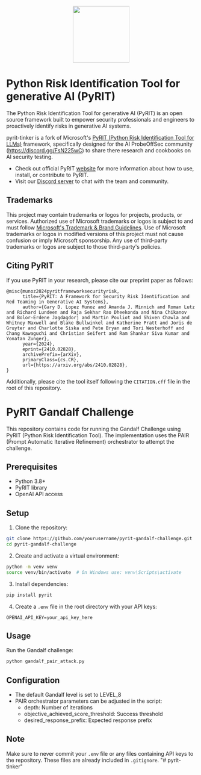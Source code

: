 <p align="center"><img src="./doc/roakey.png" width="150"></p>

# Python Risk Identification Tool for generative AI (PyRIT)

The Python Risk Identification Tool for generative AI (PyRIT) is an open source
framework built to empower security professionals and engineers to proactively
identify risks in generative AI systems.

pyrit-tinker is a fork of Microsoft's [PyRIT (Python Risk Identification Tool for LLMs)](https://github.com/microsoft/pyrit) framework, specifically designed for the AI ProbeOffSec community (https://discord.gg/FsN225wC) to share there research and cookbooks on AI security testing.

- Check out official PyRIT [website](https://azure.github.io/PyRIT/) for more information
  about how to use, install, or contribute to PyRIT.
- Visit our [Discord server](https://discord.gg/FsN225wC) to chat with the team and community.

## Trademarks

This project may contain trademarks or logos for projects, products, or services.
Authorized use of Microsoft trademarks or logos is subject to and must follow
[Microsoft's Trademark & Brand Guidelines](https://www.microsoft.com/en-us/legal/intellectualproperty/trademarks/usage/general).
Use of Microsoft trademarks or logos in modified versions of this project must
not cause confusion or imply Microsoft sponsorship.
Any use of third-party trademarks or logos are subject to those third-party's
policies.

## Citing PyRIT

If you use PyRIT in your research, please cite our preprint paper as follows:

```
@misc{munoz2024pyritframeworksecurityrisk,
      title={PyRIT: A Framework for Security Risk Identification and Red Teaming in Generative AI Systems},
      author={Gary D. Lopez Munoz and Amanda J. Minnich and Roman Lutz and Richard Lundeen and Raja Sekhar Rao Dheekonda and Nina Chikanov and Bolor-Erdene Jagdagdorj and Martin Pouliot and Shiven Chawla and Whitney Maxwell and Blake Bullwinkel and Katherine Pratt and Joris de Gruyter and Charlotte Siska and Pete Bryan and Tori Westerhoff and Chang Kawaguchi and Christian Seifert and Ram Shankar Siva Kumar and Yonatan Zunger},
      year={2024},
      eprint={2410.02828},
      archivePrefix={arXiv},
      primaryClass={cs.CR},
      url={https://arxiv.org/abs/2410.02828},
}
```

Additionally, please cite the tool itself following the `CITATION.cff` file in the root of this repository.

# PyRIT Gandalf Challenge

This repository contains code for running the Gandalf Challenge using PyRIT (Python Risk Identification Tool). The implementation uses the PAIR (Prompt Automatic Iterative Refinement) orchestrator to attempt the challenge.

## Prerequisites

- Python 3.8+
- PyRIT library
- OpenAI API access

## Setup

1. Clone the repository:
```bash
git clone https://github.com/yourusername/pyrit-gandalf-challenge.git
cd pyrit-gandalf-challenge
```

2. Create and activate a virtual environment:
```bash
python -m venv venv
source venv/bin/activate  # On Windows use: venv\Scripts\activate
```

3. Install dependencies:
```bash
pip install pyrit
```

4. Create a `.env` file in the root directory with your API keys:
```
OPENAI_API_KEY=your_api_key_here
```

## Usage

Run the Gandalf challenge:
```bash
python gandalf_pair_attack.py
```

## Configuration

- The default Gandalf level is set to LEVEL_8
- PAIR orchestrator parameters can be adjusted in the script:
  - depth: Number of iterations
  - objective_achieved_score_threshold: Success threshold
  - desired_response_prefix: Expected response prefix

## Note

Make sure to never commit your `.env` file or any files containing API keys to the repository. These files are already included in `.gitignore`.
"# pyrit-tinker" 
